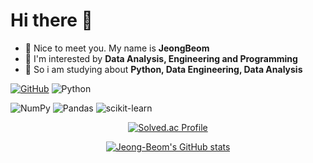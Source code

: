 

# Hi there 👋 
- 🔭 Nice to meet you. My name is **JeongBeom** 
- 🌱 I'm interested by **Data Analysis, Engineering and Programming** 
- 🤔 So i am studying about **Python, Data Engineering, Data Analysis**


[![GitHub](https://img.shields.io/badge/github-%23121011.svg?style=for-the-badge&logo=github&logoColor=white&link=https://github.com/Jeong-Beom/)](https://github.com/Jeong-Beom/)
![Python](https://img.shields.io/badge/python-3670A0?style=for-the-badge&logo=python&logoColor=ffdd54)

![NumPy](https://img.shields.io/badge/numpy-%23013243.svg?style=for-the-badge&logo=numpy&logoColor=white)
![Pandas](https://img.shields.io/badge/pandas-%23150458.svg?style=for-the-badge&logo=pandas&logoColor=white)
![scikit-learn](https://img.shields.io/badge/scikit--learn-%23F7931E.svg?style=for-the-badge&logo=scikit-learn&logoColor=white)
  
<div align = 'center'>
  
[![Solved.ac Profile](http://mazassumnida.wtf/api/v2/generate_badge?boj=bestcu115)](https://solved.ac/bestcu115/) 
  
[![Jeong-Beom's GitHub stats](https://github-readme-stats.vercel.app/api?username=Jeong-Beom&&show_icons=true&theme=cobalt)](https://github.com/anuraghazra/github-readme-stats)
  
</div>
